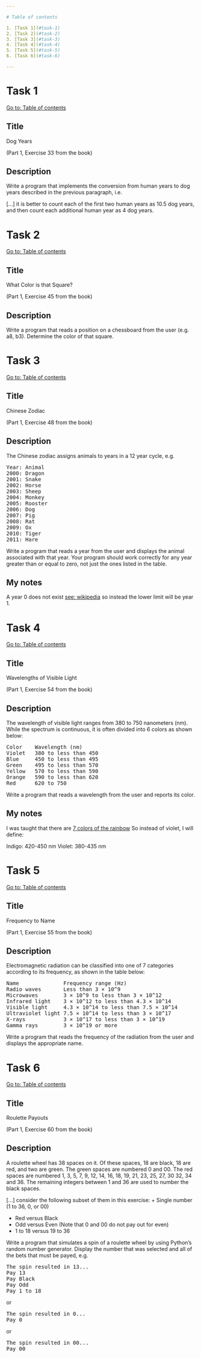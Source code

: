 ```yaml
---

# Table of contents

1. [Task 1](#task-1)
2. [Task 2](#task-2)
3. [Task 3](#task-3)
4. [Task 4](#task-4)
5. [Task 5](#task-5)
6. [Task 6](#task-6)

---
```


# Task 1

[Go to: Table of contents](#table-of-contents)

## Title

Dog Years

(Part 1, Exercise 33 from the book)

## Description

Write a program that implements the conversion from human years to dog years described in the previous paragraph, i.e.

[...] it is better to count each of the first two human years as 10.5 dog years, and then count each additional human year as 4 dog years.


# Task 2

[Go to: Table of contents](#table-of-contents)

## Title

What Color is that Square?

(Part 1, Exercise 45 from the book)

## Description

Write a program that reads a position on a chessboard from the user (e.g. a8, b3). Determine the color of that square.

# Task 3

[Go to: Table of contents](#table-of-contents)

## Title

Chinese Zodiac

(Part 1, Exercise 48 from the book)

## Description

The Chinese zodiac assigns animals to years in a 12 year cycle, e.g.

<pre>
Year: Animal
2000: Dragon
2001: Snake
2002: Horse
2003: Sheep
2004: Monkey
2005: Rooster
2006: Dog
2007: Pig
2008: Rat
2009: Ox
2010: Tiger
2011: Hare
</pre>

Write a program that reads a year from the user and displays the animal associated with that year. Your program should work correctly for any year greater than or equal to zero, not just the ones listed in the table.

## My notes

A year 0 does not exist [see: wikipedia](https://en.wikipedia.org/wiki/Year_zero) so instead the lower limit will be year 1.

# Task 4

[Go to: Table of contents](#table-of-contents)

## Title

Wavelengths of Visible Light

(Part 1, Exercise 54 from the book)

## Description

The wavelength of visible light ranges from 380 to 750 nanometers (nm). While the spectrum is continuous, it is often divided into 6 colors as shown below:

<pre>
Color    Wavelength (nm)
Violet   380 to less than 450
Blue     450 to less than 495
Green    495 to less than 570
Yellow   570 to less than 590
Orange   590 to less than 620
Red      620 to 750
</pre>

Write a program that reads a wavelength from the user and reports its color.

## My notes

I was taught that there are [7 colors of the rainbow](https://en.wikipedia.org/wiki/ROYGBIV)
So instead of violet, I will define:

Indigo: 420-450 nm
Violet: 380-435 nm

# Task 5

[Go to: Table of contents](#table-of-contents)

## Title

Frequency to Name

(Part 1, Exercise 55 from the book)

## Description

Electromagnetic radiation can be classified into one of 7 categories according to its frequency, as shown in the table below:

<pre>
Name              Frequency range (Hz)
Radio waves       Less than 3 × 10^9
Microwaves        3 × 10^9 to less than 3 × 10^12
Infrared light    3 × 10^12 to less than 4.3 × 10^14
Visible light     4.3 × 10^14 to less than 7.5 × 10^14
Ultraviolet light 7.5 × 10^14 to less than 3 × 10^17
X-rays            3 × 10^17 to less than 3 × 10^19
Gamma rays        3 × 10^19 or more
</pre>

Write a program that reads the frequency of the radiation from the user and displays the appropriate name.

# Task 6

[Go to: Table of contents](#table-of-contents)

## Title

Roulette Payouts

(Part 1, Exercise 60 from the book)

## Description

A roulette wheel has 38 spaces on it. Of these spaces, 18 are black, 18 are red, and two are green. The green spaces are numbered 0 and 00. The red spaces are numbered 1, 3, 5, 7, 9, 12, 14, 16, 18, 19, 21, 23, 25, 27, 30 32, 34 and 36. The remaining integers between 1 and 36 are used to number the black spaces.

[...] consider the following subset of them in this exercise:
	+ Single number (1 to 36, 0, or 00)
   + Red versus Black
   + Odd versus Even (Note that 0 and 00 do not pay out for even)
   + 1 to 18 versus 19 to 36

Write a program that simulates a spin of a roulette wheel by using Python’s random number generator. Display the number that was selected and all of the bets that must be payed, e.g.

<pre>
The spin resulted in 13...
Pay 13
Pay Black
Pay Odd
Pay 1 to 18
</pre>

or

<pre>
The spin resulted in 0...
Pay 0
</pre>

or

<pre>
The spin resulted in 00...
Pay 00
</pre>
